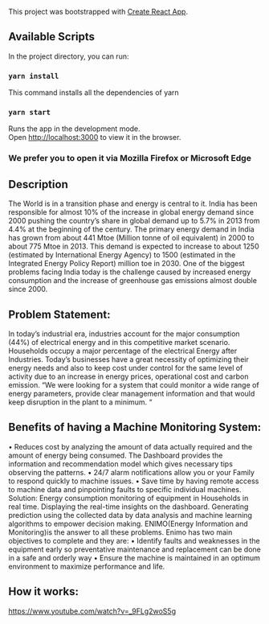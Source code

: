 This project was bootstrapped with [Create React App](https://github.com/facebook/create-react-app).

## Available Scripts

In the project directory, you can run:

### `yarn install`

This command installs all the dependencies of yarn

### `yarn start`

Runs the app in the development mode.<br>
Open [http://localhost:3000](http://localhost:3000) to view it in the browser.

### We prefer you to open it via Mozilla Firefox or Microsoft Edge

## Description

The World is in a transition phase and energy is central to it. India has been responsible for almost 10% of the increase in global energy demand since 2000 pushing the country’s share in global demand up to 5.7% in 2013 from 4.4% at the beginning of the century. The primary energy demand in India has grown from about 441 Mtoe (Million tonne of oil equivalent) in 2000 to about 775 Mtoe in 2013. This demand is expected to increase to about 1250 (estimated by International Energy Agency) to 1500 (estimated in the Integrated Energy Policy Report) million toe in 2030. One of the biggest problems facing India today is the challenge caused by increased energy consumption and the increase of greenhouse gas emissions almost double since 2000.


## Problem Statement:


In today’s industrial era, industries account for the major consumption (44%) of electrical energy and in this competitive market scenario. Households occupy a major percentage of the electrical Energy after Industries.
Today’s businesses have a great necessity of optimizing their energy needs and also to keep cost under control for the same level of activity due to an increase in energy prices, operational cost and carbon emission.
“We were looking for a system that could monitor a wide range of energy parameters, provide clear management information and that would keep disruption in the plant to a minimum. “


## Benefits of having a Machine Monitoring System:


•    Reduces cost by analyzing the amount of data actually required and the amount of energy being consumed. The  Dashboard provides the information and recommendation model which gives necessary tips observing the patterns.
•    24/7 alarm notifications allow you or your Family to respond quickly to machine issues.
•    Save time by having remote access to machine data and pinpointing faults to specific individual machines.
Solution:
Energy consumption monitoring of equipment in Households in real time. Displaying the real-time insights on the dashboard. Generating prediction using the collected data by data analysis and machine learning algorithms to empower decision making.
ENIMO(Energy Information and Monitoring)is the answer to all these problems.
Enimo has two main objectives to complete and they are:
•    Identify faults and weaknesses in the equipment early so preventative maintenance and replacement can be done in a safe and orderly way
•    Ensure the machine is maintained in an optimum environment to maximize performance and life.


## How it works:

https://www.youtube.com/watch?v=_9FLg2woS5g



